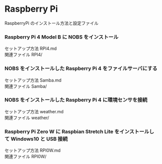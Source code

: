 # Raspberry Pi 

RaspberryPi のインストール方法と設定ファイル

### Raspberry Pi 4 Model B に NOBS をインストール

セットアップ方法 RPI4.md  
関連ファイル RPI4/

### NOBS をインストールした Raspberry Pi 4 をファイルサーバにする

セットアップ方法 Samba.md  
関連ファイル Samba/

### NOBS をインストールした Raspberry Pi 4 に環境センサを接続

セットアップ方法 weather.md  
関連ファイル weather/

### Raspberry Pi Zero W に Raspbian Stretch Lite をインストールして Windows10 と USB 接続

セットアップ方法 RPI0W.md  
関連ファイル RPI0W/